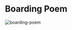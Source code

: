 # Boarding Poem

![boarding-poem](https://github.com/kusazh/boarding/assets/52033954/c5512e77-acde-4597-a686-5c557aeed261)
